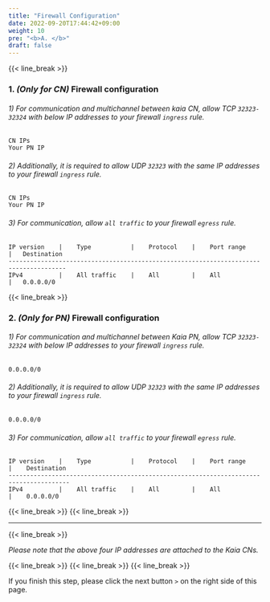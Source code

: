 ```yaml
---
title: "Firewall Configuration"
date: 2022-09-20T17:44:42+09:00
weight: 10
pre: "<b>A. </b>"
draft: false
---
```

{{< line_break >}}

### 1. *(Only for CN)* Firewall configuration

###### 1) For communication and multichannel between kaia CN, allow TCP ```32323-32324``` with below IP addresses to your firewall ```ingress``` rule.
```vim
CN IPs
Your PN IP
```

###### 2) Additionally, it is required to allow UDP ```32323``` with the same IP addresses to your firewall ```ingress``` rule.
```vim
CN IPs
Your PN IP
``` 

###### 3) For communication, allow ```all traffic``` to your firewall ```egress``` rule.
```vim
IP version    |    Type           |    Protocol    |    Port range    |   Destination
--------------------------------------------------------------------------------------
IPv4          |    All traffic    |    All         |    All           |   0.0.0.0/0
``` 

{{< line_break >}}

### 2. *(Only for PN)* Firewall configuration

###### 1) For communication and multichannel between Kaia PN, allow TCP ```32323-32324``` with below IP addresses to your firewall ```ingress``` rule.
```vim
0.0.0.0/0
```

###### 2) Additionally, it is required to allow UDP ``` 32323 ``` with the same IP addresses to your firewall ```ingress``` rule.
```vim
0.0.0.0/0
``` 

###### 3) For communication, allow ```all traffic``` to your firewall ```egress``` rule.
```vim
IP version    |    Type           |    Protocol    |    Port range    |    Destination
---------------------------------------------------------------------------------------
IPv4          |    All traffic    |    All         |    All           |    0.0.0.0/0
``` 

{{< line_break >}}
{{< line_break >}}

---
{{< line_break >}}

*Please note that the above four IP addresses are attached to the Kaia CNs.*

{{< line_break >}}
{{< line_break >}}
{{< line_break >}}

If you finish this step, please click the next button ```>``` on the right side of this page.
